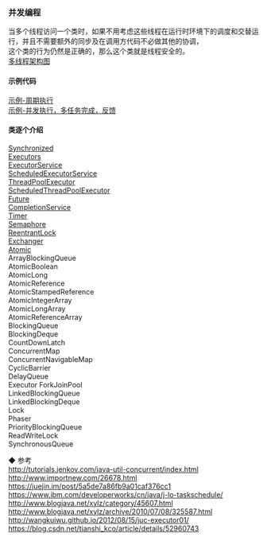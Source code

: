 ### 并发编程   
当多个线程访问一个类时，如果不用考虑这些线程在运行时环境下的调度和交替运行，并且不需要额外的同步及在调用方代码不必做其他的协调，  
这个类的行为仍然是正确的，那么这个类就是线程安全的。  
[多线程架构图](ImageFiles/MT_001.png)  
#### 示例代码  
[示例-周期执行](sample/ses_01.md)   
[示例-并发执行，多任务完成，反馈](sample/ses_01.md)   
#### 类逐个介绍  
[Synchronized](library/synchronized.md)  
[Executors](library/Executors.md)  
[ExecutorService](library/ExecutorService.md)  
[ScheduledExecutorService](library/ScheduledExecutorService.md)  
[ThreadPoolExecutor](library/ThreadPoolExecutor.md)  
[ScheduledThreadPoolExecutor](library/ScheduledThreadPoolExecutor.md)  
[Future](library/Future.md)  
[CompletionService](library/CompletionService.md)  
[Timer](library/Timer.md)  
[Semaphore](library/Semaphore.md)  
[ReentrantLock](library/ReentrantLock.md)  
[Exchanger](library/Exchanger.md)  
[Atomic](library/Atomic)  
ArrayBlockingQueue  
AtomicBoolean  
AtomicLong  
AtomicReference  
AtomicStampedReference  
AtomicIntegerArray  
AtomicLongArray  
AtomicReferenceArray  
BlockingQueue  
BlockingDeque  
CountDownLatch  
ConcurrentMap  
ConcurrentNavigableMap  
CyclicBarrier  
DelayQueue  
Executor
ForkJoinPool  
LinkedBlockingQueue  
LinkedBlockingDeque  
Lock  
Phaser  
PriorityBlockingQueue  
ReadWriteLock  
SynchronousQueue  

◆ 参考  
http://tutorials.jenkov.com/java-util-concurrent/index.html  
http://www.importnew.com/26678.html  
https://juejin.im/post/5a5de7a86fb9a01caf376cc1  
https://www.ibm.com/developerworks/cn/java/j-lo-taskschedule/  
http://www.blogjava.net/xylz/category/45607.html  
http://www.blogjava.net/xylz/archive/2010/07/08/325587.html  
http://wangkuiwu.github.io/2012/08/15/juc-executor01/  
https://blog.csdn.net/tianshi_kco/article/details/52960743  

